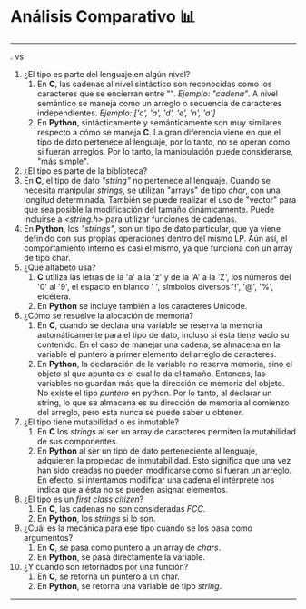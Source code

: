 # Análisis Comparativo 📊

------

<img src="C:\Users\teoot\Documents\GitHub\SSL\04-Strings\img\c.png" style="zoom: 25%;" />	vs	 <img src="C:\Users\teoot\Documents\GitHub\SSL\04-Strings\img\py.png" style="zoom:8%;" />



1. ¿El tipo es parte del lenguaje en algún nivel?
   1. En **C**, las cadenas al nivel sintáctico son reconocidas como los caracteres que se encierran entre "". *Ejemplo: "cadena"*. A nivel semántico se maneja como un arreglo o secuencia de caracteres independientes. *Ejemplo: ['c', 'a', 'd', 'e', 'n', 'a']*
   2. En **Python**, sintácticamente y semánticamente son muy similares respecto a cómo se maneja **C**. La gran diferencia viene en que el tipo de dato pertenece al lenguaje, por lo tanto, no se operan como si fueran arreglos. Por lo tanto, la manipulación puede considerarse, "más simple".
2.  ¿El tipo es parte de la biblioteca?
   1. En **C**, el tipo de dato *"string"* no pertenece al lenguaje. Cuando se necesita manipular *strings*, se utilizan "arrays" de tipo *char*, con una longitud determinada. También se puede realizar el uso de "vector" para que sea posible la modificación del tamaño dinámicamente. Puede incluirse a *<string.h>* para utilizar funciones de cadenas.
   2. En **Python**, los *"strings"*, son un tipo de dato particular, que ya viene definido con sus propias operaciones dentro del mismo LP. Aún así, el comportamiento interno es casi el mismo, ya que funciona con un array de tipo char.
3. ¿Qué alfabeto usa?
   1. **C** utiliza las letras de la 'a' a la 'z' y de la 'A' a la 'Z', los números del '0' al '9', el espacio en blanco ' ', símbolos diversos '!', '@', '%', etcétera.
   2. En **Python** se incluye también a los caracteres Unicode.
4. ¿Cómo se resuelve la alocación de memoria?
   1. En **C**, cuando se declara una variable se reserva la memoria automáticamente para el tipo de dato, incluso si ésta tiene vacío su contenido. En el caso de manejar una cadena, se almacena en la variable el puntero a primer elemento del arreglo de caracteres.
   2. En **Python**, la declaración de la variable no reserva memoria, sino el objeto al que apunta es el cual le da el tamaño. Entonces, las variables no guardan más que la dirección de memoria del objeto. No existe el tipo *puntero* en python. Por lo tanto, al declarar un string, lo que se almacena es su dirección de memoria al comienzo del arreglo, pero esta nunca se puede saber u obtener.
5. ¿El tipo tiene mutabilidad o es inmutable?
   1. En **C** los *strings* al ser un array de caracteres permiten la mutabilidad de sus componentes.
   2. En **Python** al ser un tipo de dato perteneciente al lenguaje, adquieren la propiedad de inmutabilidad. Esto significa que una vez han sido creadas no pueden modificarse como si fueran un arreglo. En efecto, si intentamos modificar una cadena el intérprete nos indica que a ésta no se pueden asignar elementos.
6. ¿El tipo es un *first class citizen*?
   1. En **C**, las cadenas no son consideradas *FCC*.
   2. En **Python**, los *strings* si lo son.
7. ¿Cuál es la mecánica para ese tipo cuando se los pasa como argumentos?
   1. En **C**, se pasa como puntero a un array de *chars*.
   2. En **Python**, se pasa directamente la variable.
8. ¿Y cuando son retornados por una función?
   1. En **C**, se retorna un puntero a un char.
   2. En **Python**, se retorna una variable de tipo *string*.

------

